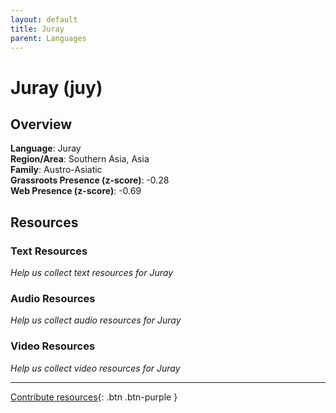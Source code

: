 ```yaml
---
layout: default
title: Juray
parent: Languages
---
```


# Juray (juy)

## Overview

**Language**: Juray  
**Region/Area**: Southern Asia, Asia  
**Family**: Austro-Asiatic  
**Grassroots Presence (z-score)**: -0.28  
**Web Presence (z-score)**: -0.69  

## Resources

### Text Resources
*Help us collect text resources for Juray*

### Audio Resources
*Help us collect audio resources for Juray*

### Video Resources
*Help us collect video resources for Juray*

---

[Contribute resources](https://forms.office.com/e/1SfLJx3u1r){: .btn .btn-purple }
